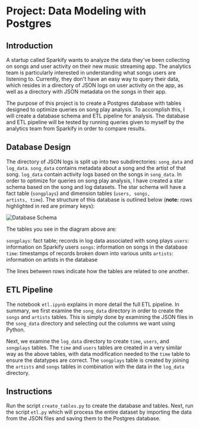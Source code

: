 # Project: Data Modeling with Postgres

## Introduction

A startup called Sparkify wants to analyze the data they've been collecting on songs and user activity on their new music streaming app. The analytics team is particularly interested in understanding what songs users are listening to. Currently, they don't have an easy way to query their data, which resides in a directory of JSON logs on user activity on the app, as well as a directory with JSON metadata on the songs in their app.

The purpose of this project is to create a Postgres database with tables designed to optimize queries on song play analysis. To accomplish this, I will create a database schema and ETL pipeline for analysis. The database and ETL pipeline will be tested by running queries given to myself by the analytics team from Sparkify in order to compare results.

## Database Design

The directory of JSON logs is split up into two subdirectories: <code>song_data</code> and <code>log_data</code>. <code>song_data</code> contains metadata about a song and the artist of that song. <code>log_data</code> contain activity logs based on the songs in <code>song_data</code>. In order to optimize for queries on song play analysis, I have created a star schema based on the song and log datasets. The star schema will have a fact table (<code>songplays</code>) and dimension tables (<code>users, songs, artists, time</code>). The structure of this database is outlined below (**note:** rows highlighted in red are primary keys):

![Database Schema](UdacityDataEngProjDBSchema.png)

The tables you see in the diagram above are:

<code>songplays</code>: fact table; records in log data associated with song plays
<code>users</code>: information on Sparkify users
<code>songs</code>: information on songs in the database
<code>time</code>: timestamps of records broken down into various units
<code>artists</code>: information on artists in the database

The lines between rows indicate how the tables are related to one another.

## ETL Pipeline

The notebook <code>etl.ipynb</code> explains in more detail the full ETL pipeline. In summary, we first examine the <code>song_data</code> directory in order to create the <code>songs</code> and <code>artists</code> tables. This is simply done by examining the JSON files in the <code>song_data</code> directory and selecting out the columns we want using Python.

Next, we examine the <code>log_data</code> directory to create <code>time</code>, <code>users</code>, and <code>songplays</code> tables. The <code>time</code> and <code>users</code> tables are created in a very similar way as the above tables, with data modification needed to the <code>time</code> table to ensure the datatypes are correct. The <code>songplays</code> table is created by joining the <code>artists</code> and <code>songs</code> tables in combination with the data in the <code>log_data</code> directory.

## Instructions

Run the script <code>create_tables.py</code> to create the database and tables.
Next, run the script <code>etl.py</code> which will process the entire dataset by importing the data from the JSON files and saving them to the Postgres database.